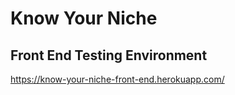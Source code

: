 # Know Your Niche

## Front End Testing Environment

https://know-your-niche-front-end.herokuapp.com/
